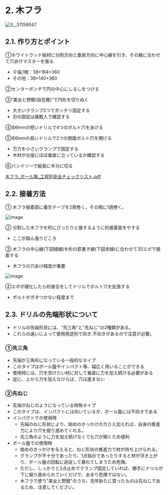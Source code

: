 # 2. 木フラ
![S__51159047](https://github.com/user-attachments/assets/de17d7ec-d219-449b-935f-85988c242139)

## 2.1. 作り方とポイント
①ホワイトウッド板材に分割方向と垂直方向に中心線を引き、その線に合わせて穴あけマスターを張る
- ０端,1根：38×184×360
- その他：38×140×360

②センターポンチで円の中心にしるしをつける

③“美女と野獣(自在錐)”で円形を切りぬく
- 大きいクランプ2つでガッチリ固定する
- 刃の固定は複数人で確認する

④Φ6mmの短いドリルで4つのボルト穴をあける

⑤Φ6mmの長いドリルで2つの側面ボルト穴を開ける
- 万力を小さいクランプで固定する
- 木材が台座にほぼ垂直に立っているか確認する

⑥バンドソーで縦長に半分に切る

[木フラ_ボール盤_工程別安全チェックリスト.pdf](https://github.com/user-attachments/files/19749276/_._.pdf)

## 2.2. 接着方法
① 木フラ接着部に養生テープを2周巻く。その隣に1週巻く。

![image](https://github.com/user-attachments/assets/a872c51d-13f9-4158-b3f2-b3d6a21ac65a)

② 分割した木フラを桁にぴったりと接するように桁接着面をやする
- ここが踏ん張りどころ

③ 木フラの中心線(下図緑線)を桁の罫書き線(下図赤線)に合わせて30エポで接着する
- 木フラの穴あけ精度が重要

![image](https://github.com/user-attachments/assets/15eac89a-d9e9-4c92-b82e-f7e9fb9bb259)

④エポが硬化したら桁接合をしてドリルでボルト穴を拡張する
- ボルトがガタつかない程度まで

## 2.3. ドリルの先端形状について
- ドリルの先端形状には、"先三角"と"先ねじ"の2種類がある。
- これらの違いによって使用用途別で向き,不向きがあるので注意が必要。

### ①先三角
- 先端が三角形になっている一般的なタイプ
- このタイプはボール盤やインパクト等、幅広く用いることができる
- 使用時には、穴を空けたい材に対して垂直に力を加え続ける必要がある
- 逆に、上から力を加えなけらば、穴は進まない

### ②先ねじ
- 先端がねじのようになっている特殊タイプ
- このタイプは、インパクトには向いているが、ボール盤には不向きである
- インパクトでの使用時
  - 先端のねじ形状により、始めのきっかけの力さえ加えれば、自身の推進力により穴を掘り進めてくれる。
  - 先三角のように力を加え続けなくても穴が開くため便利
- ボール盤での使用時
  - 始めのきっかけを与えると、ねじ形状の推進力で材が持ち上げられる。
  - クランプが不十分であったり、1点指示であったりすると材が浮き上がり、ボール盤の回転に追従して暴れてしまうため危険。
  - ただし、しっかりと2点止めでクランプ固定していれば、勝手にドリルが下に掘り進められていくだけで、あまり危険ではない。
  - 木フラで使う"美女と野獣"のうち、去年新たに買ったものは先ねじであるため、注意してください。
